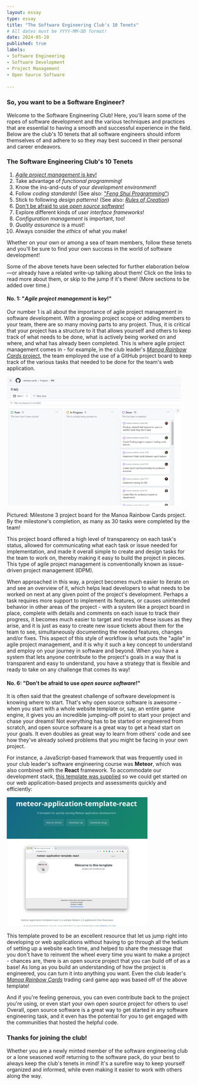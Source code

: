 ```yaml
---
layout: essay
type: essay
title: "The Software Engineering Club's 10 Tenets"
# All dates must be YYYY-MM-DD format!
date: 2024-05-10
published: true
labels:
- Software Engineering
- Software Development
- Project Management
- Open Source Software
  
---
```


### So, you want to be a Software Engineer?

Welcome to the Software Engineering Club! Here, you'll learn some of the ropes of software development and the various techniques and practices that are essential to having a smooth and successful experience in the field. Below are the club's 10 tenets that all software engineers should inform themselves of and adhere to so they may best succeed in their personal and career endeavors.

### The Software Engineering Club's 10 Tenets
1) [_Agile project management_ is key!](#no-1-_agile-project-management_-is-key)<br />
2) Take advantage of _functional programming_!<br />
3) Know the ins-and-outs of your _development environment_!<br />
4) Follow _coding standards_! (See also: ["_Feng Shui Programming_"](https://johnserraon.github.io/essays/feng-shui-programming.html))<br />
5) Stick to following _design patterns_! (See also: [_Rules of Creation_](https://johnserraon.github.io/essays/rules-of-creation.html))<br />
6) [Don't be afraid to use _open source software_!](#no-6-dont-be-afraid-to-use-_open-source-software_)<br />
7) Explore different kinds of _user interface frameworks_!<br />
8) _Configuration management_ is important, too!<br />
9) _Quality assurance_ is a must!<br />
10) Always consider the _ethics_ of what you make!

Whether on your own or among a sea of team members, follow these tenets and you'll be sure to find your own success in the world of software development!

Some of the above tenets have been selected for further elaboration below —or already have a related write-up talking about them! Click on the links to read more about them, or skip to the jump if it's there! (More sections to be added over time.)

#### No. 1: "_Agile project management_ is key!"

Our number 1 is all about the importance of agile project management in software development. With a growing project scope or adding members to your team, there are so many moving parts to any project. Thus, it is critical that your project has a structure to it that allows yourself and others to keep track of what needs to be done, what is actively being worked on and where, and what has already been completed. This is where agile project management comes in - for example, in the club leader's [_Manoa Rainbow Cards_ project](https://rainbow-cards.github.io/), the team employed the use of a GitHub project board to keep track of the various tasks that needed to be done for the team's web application.
<div class="float-end pe-4">
    <img
        height="350px" 
        src="../img/softeng-club-10-tenets/agile-example-project-board.png"
        alt="Manoa Rainbow Cards Milestone 3 Project Board screenshot">
    <p class="subtitle">Pictured: Milestone 3 project board for the Manoa Rainbow Cards project. <br />By the milestone's completion, as many as 30 tasks were completed by the team!</p>
</div>
This project board offered a high level of transparency on each task's status, allowed for communicating what each task or issue needed for implementation, and made it overall simple to create and design tasks for the team to work on, thereby making it easy to build the project in pieces. This type of agile project management is conventionally known as issue-driven project management (IDPM).

When approached in this way, a project becomes much easier to iterate on and see an overview of it, which helps lead developers to what needs to be worked on next at any given point of the project's development. Perhaps a task requires more support to implement its features, or causes unintended behavior in other areas of the project - with a system like a project board in place, complete with details and comments on each issue to track their progress, it becomes much easier to target and resolve these issues as they arise, and it is just as easy to create new issue tickets about them for the team to see, simultaneously documenting the needed features, changes and/or fixes. This aspect of this style of workflow is what puts the "agile" in agile project management, and it is why it such a key concept to understand and employ on your journey in software and beyond. When you have a system that lets anyone contribute to the project's goals in a way that is transparent and easy to understand, you have a strategy that is flexible and ready to take on any challenge that comes its way!

#### No. 6: "Don't be afraid to use _open source software_!"

It is often said that the greatest challenge of software development is knowing where to start. That's why open source software is awesome - when you start with a whole website template or, say, an entire game engine, it gives you an incredible jumping-off point to start your project and chase your dreams! Not everything has to be started or engineered from scratch, and open source software is a great way to get a head start on your goals. It even doubles as great way to learn from others' code and see how they've already solved problems that you might be facing in your own project. 

For instance, a JavaScript-based framework that was frequently used in your club leader's software engineering course was **Meteor**, which was also combined with the **React** framework. To accommodate our development stack, [this template was supplied](https://ics-software-engineering.github.io/meteor-application-template-react/) so we could get started on our web application-based projects and assessments quickly and efficiently: 

<img height="350px" class="rounded mx-auto d-block" src="../img/manoa-rainbow-cards/meteor-react-template.png">

This template proved to be an excellent resource that let us jump right into developing or web applications without having to go through all the tedium of setting up a website each time, and helped to share the message that you don't have to reinvent the wheel every time you want to make a project - chances are, there is an open source project that you can build off of as a base! As long as you build an understanding of how the project is engineered, you can turn it into anything you want. Even the club leader's [_Manoa Rainbow Cards_](https://rainbow-cards.github.io/) trading card game app was based off of the above template!

And if you're feeling generous, you can even contribute back to the project you're using, or even start your own open source project for others to use! Overall, open source software is a great way to get started in any software engineering task, and it even has the potential for you to get engaged with the communities that hosted the helpful code.

### Thanks for joining the club!
Whether you are a newly minted member of the software engineering club or a lone seasoned wolf returning to the software pack, do your best to always keep the club's tenets in mind! It's a surefire way to keep yourself organized and informed, while even making it easier to work with others along the way.
